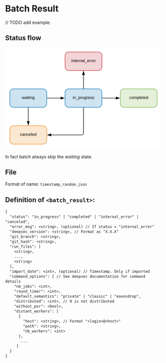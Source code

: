 # Batch Result

// TODO add example.

## Status flow

![Status flow](../flows/result_status.svg)

In fact batch always skip the _waiting_ state.

## File

Format of name: `timestamp_random.json`

## Definition of `<batch_result>`:

```
{
  "status": "in_progress" | "completed" | "internal_error" | "canceled",
  "error_msg": <string>, (optional) // If status = "internal_error"
  "deepsec_version": <string>, // Format as "X.X.X"
  "git_branch": <string>,
  "git_hash": <string>,
  "run_files": [
    <string>,
    ...,
    <string>
  ],
  "import_date": <int>, (optional) // Timestamp. Only if imported
  "command_options": { // See deepsec documentation for command details
    "nb_jobs": <int>,
    "round_timer": <int>,
    "default_semantics": "private" | "classic" | "eavesdrop",
    "distributed": <int>, // 0 is not distributed
    "without_por": <bool>,
    "distant_workers": [
      {
        "host": <string>, // Format "<login>@<host>"
        "path": <string>,
        "nb_workers": <int>
      },
       ...
     ]
  }
}
```
